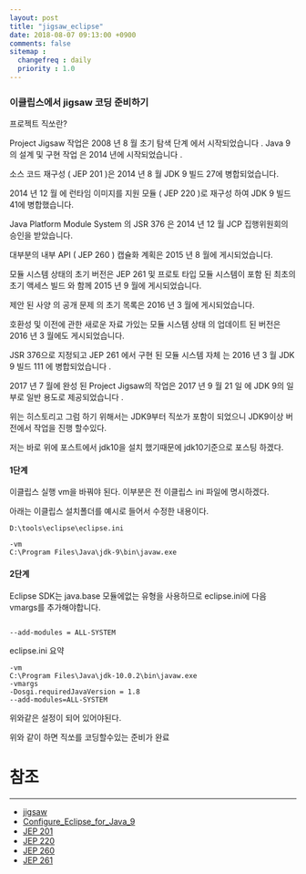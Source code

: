 ```yaml
---
layout: post
title: "jigsaw_eclipse"
date: 2018-08-07 09:13:00 +0900
comments: false
sitemap :
  changefreq : daily
  priority : 1.0
---
```


### 이클립스에서 jigsaw 코딩 준비하기

프로젝트 직쏘란?

Project Jigsaw 작업은 2008 년 8 월 초기 탐색 단계 에서 시작되었습니다 . Java 9의 설계 및 구현 작업 은 2014 년에 시작되었습니다 .

소스 코드 재구성 ( JEP 201 )은 2014 년 8 월 JDK 9 빌드 27에 병합되었습니다.

2014 년 12 월 에 런타임 이미지를 지원 모듈 ( JEP 220 )로 재구성 하여 JDK 9 빌드 41에 병합했습니다.

Java Platform Module System 의 JSR 376 은 2014 년 12 월 JCP 집행위원회의 승인을 받았습니다.

대부분의 내부 API ( JEP 260 ) 캡슐화 계획은 2015 년 8 월에 게시되었습니다.

모듈 시스템 상태의 초기 버전은 JEP 261 및 프로토 타입 모듈 시스템이 포함 된 최초의 초기 액세스 빌드 와 함께 2015 년 9 월에 게시되었습니다.

제안 된 사양 의 공개 문제 의 초기 목록은 2016 년 3 월에 게시되었습니다.

호환성 및 이전에 관한 새로운 자료 가있는 모듈 시스템 상태 의 업데이트 된 버전은 2016 년 3 월에도 게시되었습니다.

JSR 376으로 지정되고 JEP 261 에서 구현 된 모듈 시스템 자체 는 2016 년 3 월 JDK 9 빌드 111 에 병합되었습니다 .

2017 년 7 월에 완성 된 Project Jigsaw의 작업은 2017 년 9 월 21 일 에 JDK 9의 일부로 일반 용도로 제공되었습니다 .

위는 히스토리고 그럼 하기 위해서는 JDK9부터 직쏘가 포함이 되었으니 JDK9이상 버전에서 작업을 진행 할수있다.

저는 바로 위에 포스트에서 jdk10을 설치 했기때문에 jdk10기준으로 포스팅 하겠다.

#### 1단계

이클립스 실행 vm을 바꿔야 된다. 이부분은 전 이클립스 ini 파일에 명시하겠다.

아래는 이클립스 설치폴더를 예시로 들어서 수정한 내용이다.

 ```
 D:\tools\eclipse\eclipse.ini
 
 -vm
 C:\Program Files\Java\jdk-9\bin\javaw.exe
 
 ```
#### 2단계

Eclipse SDK는 java.base 모듈에없는 유형을 사용하므로 eclipse.ini에 다음 vmargs를 추가해야합니다.

```

--add-modules = ALL-SYSTEM

```

eclipse.ini 요약

```
-vm
C:\Program Files\Java\jdk-10.0.2\bin\javaw.exe
-vmargs
-Dosgi.requiredJavaVersion = 1.8
--add-modules=ALL-SYSTEM

```
위와같은 설정이 되어 있어야된다.

위와 같이 하면 직쏘를 코딩할수있는 준비가 완료


# 참조 
-----
* [jigsaw](http://openjdk.java.net/projects/jigsaw/)
* [Configure_Eclipse_for_Java_9](https://wiki.eclipse.org/Configure_Eclipse_for_Java_9)
* [JEP 201](http://openjdk.java.net/jeps/201)
* [JEP 220](http://openjdk.java.net/jeps/220)
* [JEP 260](http://openjdk.java.net/jeps/260)
* [JEP 261](http://openjdk.java.net/jeps/261)


